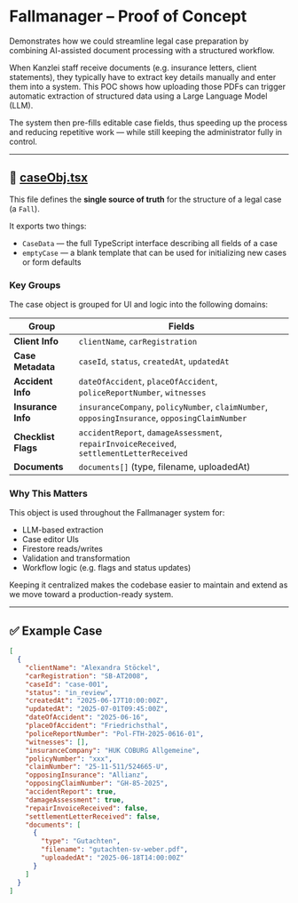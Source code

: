 # Fallmanager – Proof of Concept

Demonstrates how we could streamline legal case preparation by combining AI-assisted document processing with a structured workflow.

When Kanzlei staff receive documents (e.g. insurance letters, client statements), they typically have to extract key details manually and enter them into a system. This POC shows how uploading those PDFs can trigger automatic extraction of structured data using a Large Language Model (LLM).

The system then pre-fills editable case fields, thus speeding up the process and reducing repetitive work — while still keeping the administrator fully in control.

---

## 📁 [caseObj.tsx](./caseObj.tsx)

This file defines the **single source of truth** for the structure of a legal case (a `Fall`).

It exports two things:

- `CaseData` — the full TypeScript interface describing all fields of a case
- `emptyCase` — a blank template that can be used for initializing new cases or form defaults

### Key Groups

The case object is grouped for UI and logic into the following domains:

| Group               | Fields                                                                                        |
| ------------------- | --------------------------------------------------------------------------------------------- |
| **Client Info**     | `clientName`, `carRegistration`                                                               |
| **Case Metadata**   | `caseId`, `status`, `createdAt`, `updatedAt`                                                  |
| **Accident Info**   | `dateOfAccident`, `placeOfAccident`, `policeReportNumber`, `witnesses`                        |
| **Insurance Info**  | `insuranceCompany`, `policyNumber`, `claimNumber`, `opposingInsurance`, `opposingClaimNumber` |
| **Checklist Flags** | `accidentReport`, `damageAssessment`, `repairInvoiceReceived`, `settlementLetterReceived`     |
| **Documents**       | `documents[]` (type, filename, uploadedAt)                                                    |

### Why This Matters

This object is used throughout the Fallmanager system for:

- LLM-based extraction
- Case editor UIs
- Firestore reads/writes
- Validation and transformation
- Workflow logic (e.g. flags and status updates)

Keeping it centralized makes the codebase easier to maintain and extend as we move toward a production-ready system.

---

## ✅ Example Case

```json
[
  {
    "clientName": "Alexandra Stöckel",
    "carRegistration": "SB-AT2008",
    "caseId": "case-001",
    "status": "in_review",
    "createdAt": "2025-06-17T10:00:00Z",
    "updatedAt": "2025-07-01T09:45:00Z",
    "dateOfAccident": "2025-06-16",
    "placeOfAccident": "Friedrichsthal",
    "policeReportNumber": "Pol-FTH-2025-0616-01",
    "witnesses": [],
    "insuranceCompany": "HUK COBURG Allgemeine",
    "policyNumber": "xxx",
    "claimNumber": "25-11-511/524665-U",
    "opposingInsurance": "Allianz",
    "opposingClaimNumber": "GH-85-2025",
    "accidentReport": true,
    "damageAssessment": true,
    "repairInvoiceReceived": false,
    "settlementLetterReceived": false,
    "documents": [
      {
        "type": "Gutachten",
        "filename": "gutachten-sv-weber.pdf",
        "uploadedAt": "2025-06-18T14:00:00Z"
      }
    ]
  }
]
```
